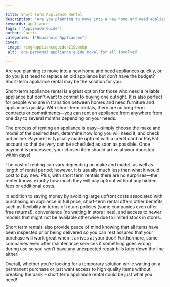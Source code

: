 ```yaml
---

title: Short Term Appliance Rental
description: "Are you planning to move into a new home and need appliances quickly, or do you just need to replace an old appliance but don’t ha...lets find out"
keywords: appliance
tags: ["Appliance Guide"]
author: Curtis
categories: ["Household Appliances"]
cover: 
 image: /img/applianceguide/219.webp
 alt: 'one personal appliance guide novel for all involved'

---
```


Are you planning to move into a new home and need appliances quickly, or do you just need to replace an old appliance but don’t have the budget? Short-term appliance rental may be the solution for you.

Short-term appliance rental is a great option for those who need a reliable appliance but don’t want to commit to buying one outright. It is also perfect for people who are in transition between homes and need furniture and appliances quickly. With short-term rentals, there are no long-term contracts or commitments—you can rent an appliance from anywhere from one day to several months depending on your needs. 

The process of renting an appliance is easy—simply choose the make and model of the desired item, determine how long you will need it, and check out online. Payment is typically made upfront with a credit card or PayPal account so that delivery can be scheduled as soon as possible. Once payment is processed, your chosen item should arrive at your doorstep within days! 

The cost of renting can vary depending on make and model, as well as length of rental period; however, it is usually much less than what it would cost to buy new. Plus, with short term rentals there are no surprises—the renter knows exactly how much they will pay upfront without any hidden fees or additional costs. 

In addition to saving money by avoiding large upfront costs associated with purchasing an appliance in full price, short-term rental offers other benefits such as flexibility in terms of return policies (some companies even offer free returns!), convenience (no waiting in store lines), and access to newer models that might not be available otherwise due to limited stock in stores. 

Short term rentals also provide peace of mind knowing that all items have been inspected prior being delivered so you can rest assured that your purchase will work great when it arrives at your door! Furthermore, some companies even offer maintenance services if something goes wrong during use so you won’t have any unexpected repair bills later down the line either! 

Overall, whether you’re looking for a temporary solution while waiting on a permanent purchase or just want access to high quality items without breaking the bank – short term appliance rental could be just what you need!
